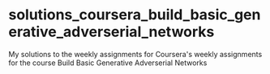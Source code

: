 # solutions_coursera_build_basic_generative_adverserial_networks
My solutions to the weekly assignments for Coursera's weekly assignments for the course Build Basic Generative Adverserial Networks

